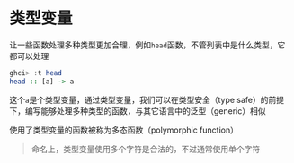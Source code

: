 # 类型变量

让一些函数处理多种类型更加合理，例如`head`函数，不管列表中是什么类型，它都可以处理

```haskell
ghci> :t head
head :: [a] -> a
```

这个`a`是个类型变量，通过类型变量，我们可以在类型安全（type safe）的前提下，编写能够处理多种类型的函数，与其它语言中的泛型（generic）相似

使用了类型变量的函数被称为多态函数（polymorphic function）

> 命名上，类型变量使用多个字符是合法的，不过通常使用单个字符